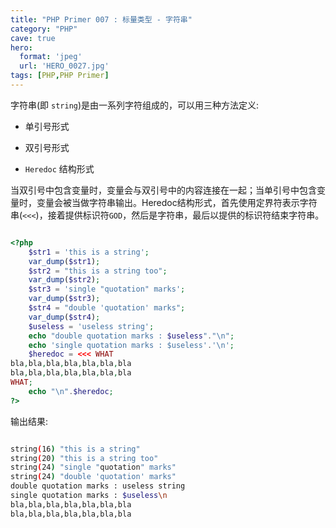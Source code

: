 ```yaml
---
title: "PHP Primer 007 : 标量类型 - 字符串"
category: "PHP"
cave: true
hero:
  format: 'jpeg'
  url: 'HERO_0027.jpg'
tags: [PHP,PHP Primer]
---
```

字符串(即 `string`)是由一系列字符组成的，可以用三种方法定义:



* 单引号形式

* 双引号形式

* `Heredoc` 结构形式



当双引号中包含变量时，变量会与双引号中的内容连接在一起；当单引号中包含变量时，变量会被当做字符串输出。Heredoc结构形式，首先使用定界符表示字符串(`<<<`)，接着提供标识符`GOD`，然后是字符串，最后以提供的标识符结束字符串。

```php

<?php
	$str1 = 'this is a string';
	var_dump($str1);
	$str2 = "this is a string too";
	var_dump($str2);
	$str3 = 'single "quotation" marks';
	var_dump($str3);
	$str4 = "double 'quotation' marks";
	var_dump($str4);
	$useless = 'useless string';
	echo "double quotation marks : $useless"."\n";
	echo 'single quotation marks : $useless'.'\n';
	$heredoc = <<< WHAT
bla,bla,bla,bla,bla,bla,bla
bla,bla,bla,bla,bla,bla,bla
WHAT;
	echo "\n".$heredoc;
?>

```

输出结果:

```sh

string(16) "this is a string"
string(20) "this is a string too"
string(24) "single "quotation" marks"
string(24) "double 'quotation' marks"
double quotation marks : useless string
single quotation marks : $useless\n
bla,bla,bla,bla,bla,bla,bla
bla,bla,bla,bla,bla,bla,bla

```

